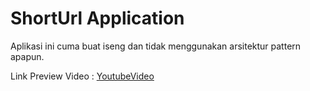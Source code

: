 # ShortUrl Application
Aplikasi ini cuma buat iseng dan tidak menggunakan arsitektur pattern apapun.

Link Preview Video : [YoutubeVideo](https://www.youtube.com/watch?v=Bg2AUkvRUEM)
